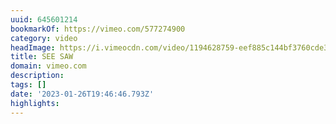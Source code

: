 ```yaml
---
uuid: 645601214
bookmarkOf: https://vimeo.com/577274900
category: video
headImage: https://i.vimeocdn.com/video/1194628759-eef885c144bf3760cde35c38cc1c0eb6501528d8f0e7c45c268eb68cbe05e956-d_640
title: SEE SAW
domain: vimeo.com
description: 
tags: []
date: '2023-01-26T19:46:46.793Z'
highlights: 
---
```




